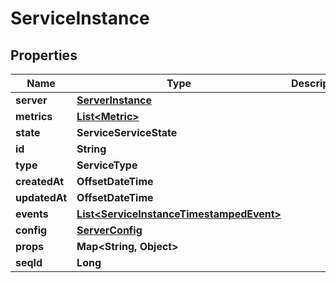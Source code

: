 

# ServiceInstance


## Properties

| Name | Type | Description | Notes |
|------------ | ------------- | ------------- | -------------|
|**server** | [**ServerInstance**](ServerInstance.md) |  |  [optional] |
|**metrics** | [**List&lt;Metric&gt;**](Metric.md) |  |  [optional] |
|**state** | **ServiceServiceState** |  |  [optional] |
|**id** | **String** |  |  [optional] |
|**type** | **ServiceType** |  |  [optional] |
|**createdAt** | **OffsetDateTime** |  |  [optional] |
|**updatedAt** | **OffsetDateTime** |  |  [optional] |
|**events** | [**List&lt;ServiceInstanceTimestampedEvent&gt;**](ServiceInstanceTimestampedEvent.md) |  |  [optional] |
|**config** | [**ServerConfig**](ServerConfig.md) |  |  [optional] |
|**props** | **Map&lt;String, Object&gt;** |  |  [optional] |
|**seqId** | **Long** |  |  [optional] |



